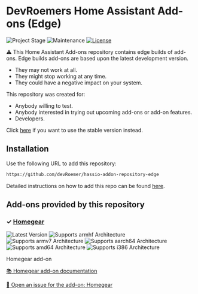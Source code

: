 # DevRoemers Home Assistant Add-ons (Edge)

![Project Stage][project-stage-shield]
![Maintenance][maintenance-shield]
[![License][license-shield]](LICENSE.md)

:warning: This Home Assistant Add-ons repository contains edge builds of add-ons.
Edge builds add-ons are based upon the latest development version.

- They may not work at all.
- They might stop working at any time.
- They could have a negative impact on your system.

This repository was created for:

- Anybody willing to test.
- Anybody interested in trying out upcoming add-ons or add-on features.
- Developers.

Click [here](https://github.com/devRoemer/hassio-addon-repository) if you want to use the stable version instead.

## Installation

Use the following URL to add this repository:

```txt
https://github.com/devRoemer/hassio-addon-repository-edge
```

Detailed instructions on how to add this repo can be found [here](https://www.home-assistant.io/common-tasks/os#installing-third-party-add-ons).

## Add-ons provided by this repository

### &#10003; [Homegear][addon-hassio-homegear-generic]

![Latest Version][hassio-homegear-generic-version-shield]
![Supports armhf Architecture][hassio-homegear-generic-armhf-shield]
![Supports armv7 Architecture][hassio-homegear-generic-armv7-shield]
![Supports aarch64 Architecture][hassio-homegear-generic-aarch64-shield]
![Supports amd64 Architecture][hassio-homegear-generic-amd64-shield]
![Supports i386 Architecture][hassio-homegear-generic-i386-shield]

Homegear add-on

[:books: Homegear add-on documentation][addon-doc-hassio-homegear-generic]

[:bug: Open an issue for the add-on: Homegear][hassio-homegear-generic-issue]

[addon-hassio-homegear-generic]: https://github.com/devRoemer/hassio-homegear-generic/tree/d7599d1
[addon-doc-hassio-homegear-generic]: https://github.com/devRoemer/hassio-homegear-generic/blob/d7599d1/README.md
[hassio-homegear-generic-issue]: https://github.com/devRoemer/hassio-homegear-generic/issues
[hassio-homegear-generic-version-shield]: https://img.shields.io/badge/version-d7599d1-blue.svg
[hassio-homegear-generic-aarch64-shield]: https://img.shields.io/badge/aarch64-yes-green.svg
[hassio-homegear-generic-amd64-shield]: https://img.shields.io/badge/amd64-yes-green.svg
[hassio-homegear-generic-armhf-shield]: https://img.shields.io/badge/armhf-yes-green.svg
[hassio-homegear-generic-armv7-shield]: https://img.shields.io/badge/armv7-yes-green.svg
[hassio-homegear-generic-i386-shield]: https://img.shields.io/badge/i386-no-red.svg
[license-shield]: https://img.shields.io/github/license/devRoemer/hassio-addon-repository-edge.svg
[maintenance-shield]: https://img.shields.io/maintenance/yes/2021.svg
[project-stage-shield]: https://img.shields.io/badge/project%20stage-development-red.svg
